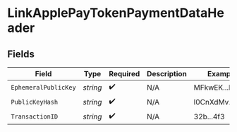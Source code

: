# LinkApplePayTokenPaymentDataHeader


## Fields

| Field                | Type                 | Required             | Description          | Example              |
| -------------------- | -------------------- | -------------------- | -------------------- | -------------------- |
| `EphemeralPublicKey` | *string*             | :heavy_check_mark:   | N/A                  | MFkwEK...Md==        |
| `PublicKeyHash`      | *string*             | :heavy_check_mark:   | N/A                  | l0CnXdMv...D1I=      |
| `TransactionID`      | *string*             | :heavy_check_mark:   | N/A                  | 32b...4f3            |